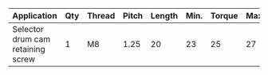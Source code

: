 |Application                                                                 |Qty|Thread      |Pitch                                                |Length                            |Min.|Torque                            |Max.                                |Notes                              |
|----------------------------------------------------------------------------|---|------------|-----------------------------------------------------|----------------------------------|----|----------------------------------|------------------------------------|-----------------------------------|
|Selector drum cam retaining screw                                           |1  |M8          |1.25                                                 |20                                |23  |25                                |27                                  |LOCK 2 (On thread only)            |
